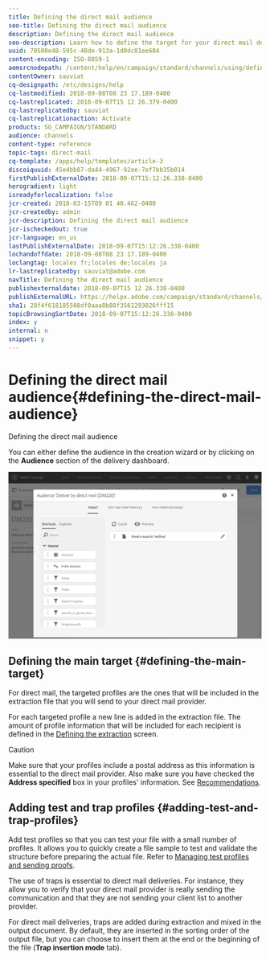 ```yaml
---
title: Defining the direct mail audience
seo-title: Defining the direct mail audience
description: Defining the direct mail audience
seo-description: Learn how to define the target for your direct mail delivery.
uuid: 70508e48-595c-48de-913a-1d0dc81ee684
content-encoding: ISO-8859-1
aemsrcnodepath: /content/help/en/campaign/standard/channels/using/defining-the-direct-mail-audience
contentOwner: sauviat
cq-designpath: /etc/designs/help
cq-lastmodified: 2018-09-08T08 23 17.189-0400
cq-lastreplicated: 2018-09-07T15 12 26.379-0400
cq-lastreplicatedby: sauviat
cq-lastreplicationaction: Activate
products: SG_CAMPAIGN/STANDARD
audience: channels
content-type: reference
topic-tags: direct-mail
cq-template: /apps/help/templates/article-3
discoiquuid: 45e4bb87-da44-4967-92ee-7ef7bb35b014
firstPublishExternalDate: 2018-09-07T15:12:26.338-0400
herogradient: light
isreadyforlocalization: false
jcr-created: 2018-03-15T09 01 40.462-0400
jcr-createdby: admin
jcr-description: Defining the direct mail audience
jcr-ischeckedout: true
jcr-language: en_us
lastPublishExternalDate: 2018-09-07T15:12:26.338-0400
lochandoffdate: 2018-09-08T08 23 17.189-0400
loclangtag: locales fr;locales de;locales ja
lr-lastreplicatedby: sauviat@adobe.com
navTitle: Defining the direct mail audience
publishexternaldate: 2018-09-07T15 12 26.338-0400
publishExternalURL: https://helpx.adobe.com/campaign/standard/channels/using/defining-the-direct-mail-audience.html
sha1: 28f4f618185508df0aaa8b88f3561293026fff15
topicBrowsingSortDate: 2018-09-07T15:12:26.338-0400
index: y
internal: n
snippet: y
---
```


# Defining the direct mail audience{#defining-the-direct-mail-audience}

Defining the direct mail audience

You can either define the audience in the creation wizard or by clicking on the **Audience** section of the delivery dashboard.

![](assets/direct_mail_15.png)

## Defining the main target {#defining-the-main-target}

For direct mail, the targeted profiles are the ones that will be included in the extraction file that you will send to your direct mail provider.

For each targeted profile a new line is added in the extraction file. The amount of profile information that will be included for each recipient is defined in the [Defining the extraction](../../channels/using/defining-the-direct-mail-content.md#defining-the-extraction) screen.

>[!CAUTION]
>
>Make sure that your profiles include a postal address as this information is essential to the direct mail provider. Also make sure you have checked the **Address specified** box in your profiles' information. See [Recommendations](../../channels/using/about-direct-mail.md#recommendations).

## Adding test and trap profiles {#adding-test-and-trap-profiles}

Add test profiles so that you can test your file with a small number of profiles. It allows you to quickly create a file sample to test and validate the structure before preparing the actual file. Refer to [Managing test profiles and sending proofs](../../sending/using/managing-test-profiles-and-sending-proofs.md).

The use of traps is essential to direct mail deliveries. For instance, they allow you to verify that your direct mail provider is really sending the communication and that they are not sending your client list to another provider.

For direct mail deliveries, traps are added during extraction and mixed in the output document. By default, they are inserted in the sorting order of the output file, but you can choose to insert them at the end or the beginning of the file (**Trap insertion mode** tab).
